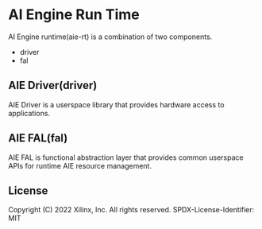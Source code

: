 # AI Engine Run Time


AI Engine runtime(aie-rt) is a combination of two components.
* driver
* fal

## AIE Driver(driver)
AIE Driver is a userspace library that provides hardware access to applications.

## AIE FAL(fal)
AIE FAL is functional abstraction layer that provides common userspace APIs for
runtime AIE resource management.

## License
Copyright (C) 2022 Xilinx, Inc.  All rights reserved.
SPDX-License-Identifier: MIT
